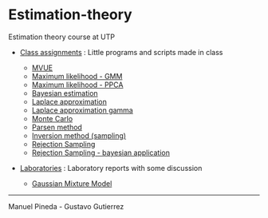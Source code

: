 # Estimation-theory

Estimation theory course at UTP

- [Class assignments](https://github.com/pin3da/estimation-theory/tree/master/class) : Little programs and scripts made in class
  - [MVUE](https://github.com/pin3da/estimation-theory/blob/master/class/Classic%20estimator%201.ipynb)
  - [Maximum likelihood - GMM](https://github.com/pin3da/estimation-theory/blob/master/class/GMM_1.ipynb)
  - [Maximum likelihood - PPCA](https://github.com/pin3da/estimation-theory/blob/master/class/PPCA.ipynb)
  - [Bayesian estimation](https://github.com/pin3da/estimation-theory/blob/master/class/Bayesian%20estimation%201.ipynb)
  - [Laplace approximation](https://github.com/pin3da/estimation-theory/blob/master/class/Laplace%20Aproximation.ipynb)
  - [Laplace approximation gamma](https://github.com/pin3da/estimation-theory/blob/master/class/Laplace%20Aproximation%20Gamma.ipynb)
  - [Monte Carlo](https://github.com/pin3da/estimation-theory/blob/master/class/Monte%20Carlo%20Method.ipynb)
  - [Parsen method](https://github.com/pin3da/estimation-theory/blob/master/class/Parzen%20method.ipynb)
  - [Inversion method (sampling)](https://github.com/pin3da/estimation-theory/blob/master/class/inversion%20method%20%28sampling%29.ipynb)
  - [Rejection Sampling](https://github.com/pin3da/estimation-theory/blob/master/class/Rejection%20sampling.ipynb)
  - [Rejection Sampling - bayesian application](https://github.com/pin3da/estimation-theory/blob/master/class/Rejection%20sampling%20-%20bayesian%20application.ipynb)
  
- [Laboratories](https://github.com/pin3da/estimation-theory/tree/master/labs) : Laboratory reports with some discussion
  - [Gaussian Mixture Model](https://github.com/pin3da/estimation-theory/blob/master/labs/GMM.ipynb)


---- 
Manuel Pineda - Gustavo Gutierrez
